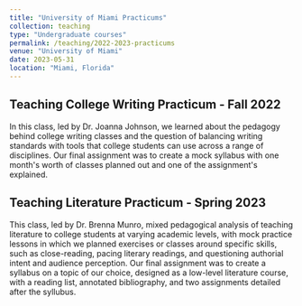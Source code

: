 ```yaml
---
title: "University of Miami Practicums"
collection: teaching
type: "Undergraduate courses"
permalink: /teaching/2022-2023-practicums
venue: "University of Miami"
date: 2023-05-31
location: "Miami, Florida"
---
```


Teaching College Writing Practicum - Fall 2022
------
In this class, led by Dr. Joanna Johnson, we learned about the pedagogy behind college writing classes and the question of balancing writing standards with tools that college students can use across a range of disciplines. Our final assignment was to create a mock syllabus with one month's worth of classes planned out and one of the assignment's explained.  

Teaching Literature Practicum - Spring 2023
------
This class, led by Dr. Brenna Munro, mixed pedagogical analysis of teaching literature to college students at varying academic levels, with mock practice lessons in which we planned exercises or classes around specific skills, such as close-reading, pacing literary readings, and questioning authorial intent and audience perception. Our final assignment was to create a syllabus on a topic of our choice, designed as a low-level literature course, with a reading list, annotated bibliography, and two assignments detailed after the syllubus. 
